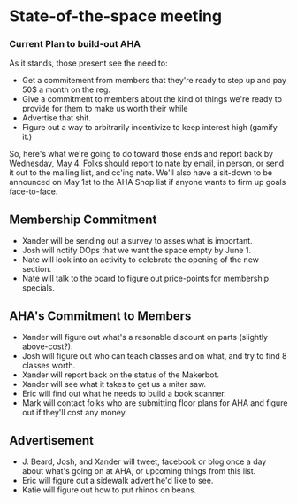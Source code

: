 State-of-the-space meeting
==========================

### Current Plan to build-out AHA

As it stands, those present see the need to:

+ Get a commitement from members that they're ready to step up and pay 50$ a month on the reg.
+ Give a commitment to members about the kind of things we're ready to provide for them to make us worth their while
+ Advertise that shit.
+ Figure out a way to arbitrarily incentivize to keep interest high (gamify it.)

So, here's what we're going to do toward those ends and report back by Wednesday, May 4. Folks should report to nate by email, in person, or send it out to the mailing list, and cc'ing nate. We'll also have a sit-down to be announced on May 1st to the AHA Shop list if anyone wants to firm up goals face-to-face.

Membership Commitment
---------------------
+ Xander will be sending out a survey to asses what is important.
+ Josh will notify DOps that we want the space empty by June 1.
+ Nate will look into an activity to celebrate the opening of the new section.
+ Nate will talk to the board to figure out price-points for membership specials.

AHA's Commitment to Members
---------------------------
+ Xander will figure out what's a resonable discount on parts (slightly above-cost?).
+ Josh will figure out who can teach classes and on what, and try to find 8 classes worth.
+ Xander will report back on the status of the Makerbot.
+ Xander will see what it takes to get us a miter saw.
+ Eric will find out what he needs to build a book scanner.
+ Mark will contact folks who are submitting floor plans for AHA and figure out if they'll cost any money.

Advertisement
-------------
+ J. Beard, Josh, and Xander will tweet, facebook or blog once a day about what's going on at AHA, or upcoming things from this list.
+ Eric will figure out a sidewalk advert he'd like to see.
+ Katie will figure out how to put rhinos on beans.
